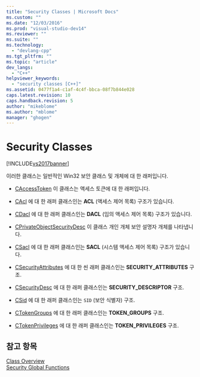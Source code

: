 ```yaml
---
title: "Security Classes | Microsoft Docs"
ms.custom: ""
ms.date: "12/03/2016"
ms.prod: "visual-studio-dev14"
ms.reviewer: ""
ms.suite: ""
ms.technology: 
  - "devlang-cpp"
ms.tgt_pltfrm: ""
ms.topic: "article"
dev_langs: 
  - "C++"
helpviewer_keywords: 
  - "security classes [C++]"
ms.assetid: 0477f1a4-c1af-4c4f-bbca-08f7b844e028
caps.latest.revision: 10
caps.handback.revision: 5
author: "mikeblome"
ms.author: "mblome"
manager: "ghogen"
---
```

# Security Classes
[!INCLUDE[vs2017banner](../assembler/inline/includes/vs2017banner.md)]

이러한 클래스는 일반적인 Win32 보안 클래스 및 개체에 대 한 래퍼입니다.  
  
-   [CAccessToken](../atl/reference/caccesstoken-class.md) 이 클래스는 액세스 토큰에 대 한 래퍼입니다.  
  
-   [CAcl](../atl/reference/cacl-class.md) 에 대 한 래퍼 클래스인는  **ACL** \(액세스 제어 목록\) 구조가 있습니다.  
  
-   [CDacl](../atl/reference/cdacl-class.md) 에 대 한 래퍼 클래스인는  **DACL** \(임의 액세스 제어 목록\) 구조가 있습니다.  
  
-   [CPrivateObjectSecurityDesc](../atl/reference/cprivateobjectsecuritydesc-class.md) 이 클래스 개인 개체 보안 설명자 개체를 나타냅니다.  
  
-   [CSacl](../atl/reference/csacl-class.md) 에 대 한 래퍼 클래스인는  **SACL** \(시스템 액세스 제어 목록\) 구조가 있습니다.  
  
-   [CSecurityAttributes](../atl/reference/csecurityattributes-class.md) 에 대 한 씬 래퍼 클래스인는  **SECURITY\_ATTRIBUTES** 구조.  
  
-   [CSecurityDesc](../atl/reference/csecuritydesc-class.md) 에 대 한 래퍼 클래스인는  **SECURITY\_DESCRIPTOR** 구조.  
  
-   [CSid](../atl/reference/csid-class.md) 에 대 한 래퍼 클래스인는 `SID` \(보안 식별자\) 구조.  
  
-   [CTokenGroups](../atl/reference/ctokengroups-class.md) 에 대 한 래퍼 클래스인는  **TOKEN\_GROUPS** 구조.  
  
-   [CTokenPrivileges](../atl/reference/ctokenprivileges-class.md) 에 대 한 래퍼 클래스인는  **TOKEN\_PRIVILEGES** 구조.  
  
## 참고 항목  
 [Class Overview](../atl/atl-class-overview.md)   
 [Security Global Functions](../atl/reference/security-global-functions.md)